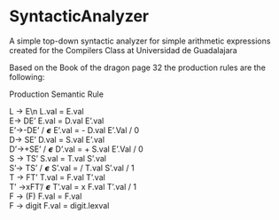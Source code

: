 # SyntacticAnalyzer
A simple top-down syntactic analyzer for simple arithmetic expressions created for the Compilers Class at Universidad de Guadalajara

Based on the Book of the dragon page 32 the production rules are the following:

Production					Semantic Rule

L -> E\n					L.val = E.val  
E-> DE’				  	E.val = D.val E’.val  
E’->-DE’ / 𝟄			 E’.val = - D.val E’.Val / 0  
D-> SE’					  D.val = S.val E’.val  
D’->+SE’ / 𝟄			 D’.val = + S.val E’.Val / 0  
S -> TS’					S.val = T.val S’.val  
S’-> TS’ / 𝟄	  	 S’.val = / T.val S’.val / 1  
T -> FT’					T.val = F.val T’.val  
T’ ->xFT’/  𝟄		 T’.val = x F.val T’.val / 1  
F -> (F)					F.val = F.val  
F -> digit				F.val = digit.lexval  
